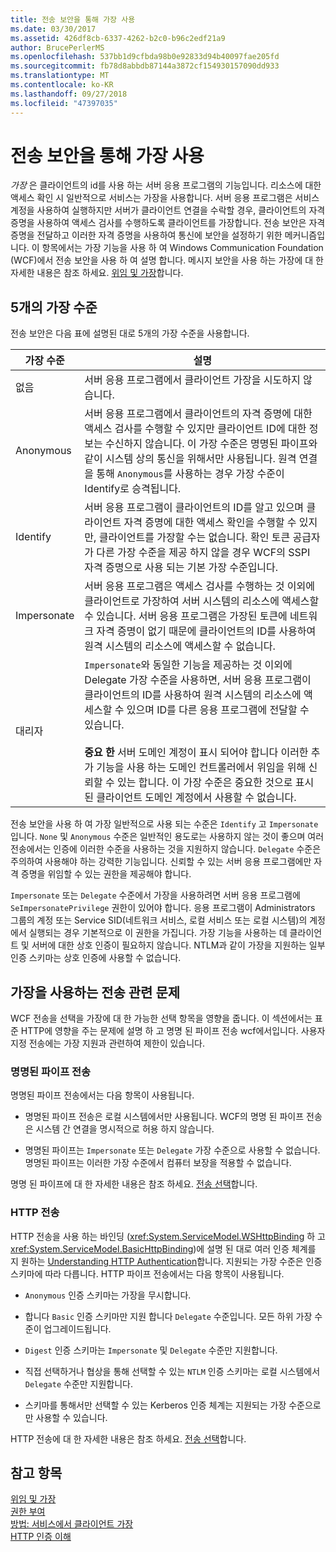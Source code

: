 ```yaml
---
title: 전송 보안을 통해 가장 사용
ms.date: 03/30/2017
ms.assetid: 426df8cb-6337-4262-b2c0-b96c2edf21a9
author: BrucePerlerMS
ms.openlocfilehash: 537bb1d9cfbda98b0e92833d94b40097fae205fd
ms.sourcegitcommit: fb78d8abbdb87144a3872cf154930157090dd933
ms.translationtype: MT
ms.contentlocale: ko-KR
ms.lasthandoff: 09/27/2018
ms.locfileid: "47397035"
---
```

# <a name="using-impersonation-with-transport-security"></a>전송 보안을 통해 가장 사용
*가장* 은 클라이언트의 id를 사용 하는 서버 응용 프로그램의 기능입니다. 리소스에 대한 액세스 확인 시 일반적으로 서비스는 가장을 사용합니다. 서버 응용 프로그램은 서비스 계정을 사용하여 실행하지만 서버가 클라이언트 연결을 수락할 경우, 클라이언트의 자격 증명을 사용하여 액세스 검사를 수행하도록 클라이언트를 가장합니다. 전송 보안은 자격 증명을 전달하고 이러한 자격 증명을 사용하여 통신에 보안을 설정하기 위한 메커니즘입니다. 이 항목에서는 가장 기능을 사용 하 여 Windows Communication Foundation (WCF)에서 전송 보안을 사용 하 여 설명 합니다. 메시지 보안을 사용 하는 가장에 대 한 자세한 내용은 참조 하세요. [위임 및 가장](../../../../docs/framework/wcf/feature-details/delegation-and-impersonation-with-wcf.md)합니다.  
  
## <a name="five-impersonation-levels"></a>5개의 가장 수준  
 전송 보안은 다음 표에 설명된 대로 5개의 가장 수준을 사용합니다.  
  
|가장 수준|설명|  
|-------------------------|-----------------|  
|없음|서버 응용 프로그램에서 클라이언트 가장을 시도하지 않습니다.|  
|Anonymous|서버 응용 프로그램에서 클라이언트의 자격 증명에 대한 액세스 검사를 수행할 수 있지만 클라이언트 ID에 대한 정보는 수신하지 않습니다. 이 가장 수준은 명명된 파이프와 같이 시스템 상의 통신을 위해서만 사용됩니다. 원격 연결을 통해 `Anonymous`를 사용하는 경우 가장 수준이 Identify로 승격됩니다.|  
|Identify|서버 응용 프로그램이 클라이언트의 ID를 알고 있으며 클라이언트 자격 증명에 대한 액세스 확인을 수행할 수 있지만, 클라이언트를 가장할 수는 없습니다. 확인 토큰 공급자가 다른 가장 수준을 제공 하지 않을 경우 WCF의 SSPI 자격 증명으로 사용 되는 기본 가장 수준입니다.|  
|Impersonate|서버 응용 프로그램은 액세스 검사를 수행하는 것 이외에 클라이언트로 가장하여 서버 시스템의 리소스에 액세스할 수 있습니다. 서버 응용 프로그램은 가장된 토큰에 네트워크 자격 증명이 없기 때문에 클라이언트의 ID를 사용하여 원격 시스템의 리소스에 액세스할 수 없습니다.|  
|대리자|`Impersonate`와 동일한 기능을 제공하는 것 이외에 Delegate 가장 수준을 사용하면, 서버 응용 프로그램이 클라이언트의 ID를 사용하여 원격 시스템의 리소스에 액세스할 수 있으며 ID를 다른 응용 프로그램에 전달할 수 있습니다.<br /><br /> **중요 한** 서버 도메인 계정이 표시 되어야 합니다 이러한 추가 기능을 사용 하는 도메인 컨트롤러에서 위임을 위해 신뢰할 수 있는 합니다. 이 가장 수준은 중요한 것으로 표시된 클라이언트 도메인 계정에서 사용할 수 없습니다.|  
  
 전송 보안을 사용 하 여 가장 일반적으로 사용 되는 수준은 `Identify` 고 `Impersonate`입니다. `None` 및 `Anonymous` 수준은 일반적인 용도로는 사용하지 않는 것이 좋으며 여러 전송에서는 인증에 이러한 수준을 사용하는 것을 지원하지 않습니다. `Delegate` 수준은 주의하여 사용해야 하는 강력한 기능입니다. 신뢰할 수 있는 서버 응용 프로그램에만 자격 증명을 위임할 수 있는 권한을 제공해야 합니다.  
  
 `Impersonate` 또는 `Delegate` 수준에서 가장을 사용하려면 서버 응용 프로그램에 `SeImpersonatePrivilege` 권한이 있어야 합니다. 응용 프로그램이 Administrators 그룹의 계정 또는 Service SID(네트워크 서비스, 로컬 서비스 또는 로컬 시스템)의 계정에서 실행되는 경우 기본적으로 이 권한을 가집니다. 가장 기능을 사용하는 데 클라이언트 및 서버에 대한 상호 인증이 필요하지 않습니다. NTLM과 같이 가장을 지원하는 일부 인증 스키마는 상호 인증에 사용할 수 없습니다.  
  
## <a name="transport-specific-issues-with-impersonation"></a>가장을 사용하는 전송 관련 문제  
 WCF 전송을 선택을 가장에 대 한 가능한 선택 항목을 영향을 줍니다. 이 섹션에서는 표준 HTTP에 영향을 주는 문제에 설명 하 고 명명 된 파이프 전송 wcf에서입니다. 사용자 지정 전송에는 가장 지원과 관련하여 제한이 있습니다.  
  
### <a name="named-pipe-transport"></a>명명된 파이프 전송  
 명명된 파이프 전송에서는 다음 항목이 사용됩니다.  
  
-   명명된 파이프 전송은 로컬 시스템에서만 사용됩니다. WCF의 명명 된 파이프 전송은 시스템 간 연결을 명시적으로 허용 하지 않습니다.  
  
-   명명된 파이프는 `Impersonate` 또는 `Delegate` 가장 수준으로 사용할 수 없습니다. 명명된 파이프는 이러한 가장 수준에서 컴퓨터 보장을 적용할 수 없습니다.  
  
 명명 된 파이프에 대 한 자세한 내용은 참조 하세요. [전송 선택](../../../../docs/framework/wcf/feature-details/choosing-a-transport.md)합니다.  
  
### <a name="http-transport"></a>HTTP 전송  
 HTTP 전송을 사용 하는 바인딩 (<xref:System.ServiceModel.WSHttpBinding> 하 고 <xref:System.ServiceModel.BasicHttpBinding>)에 설명 된 대로 여러 인증 체계를 지 원하는 [Understanding HTTP Authentication](../../../../docs/framework/wcf/feature-details/understanding-http-authentication.md)합니다. 지원되는 가장 수준은 인증 스키마에 따라 다릅니다. HTTP 파이프 전송에서는 다음 항목이 사용됩니다.  
  
-   `Anonymous` 인증 스키마는 가장을 무시합니다.  
  
-   합니다 `Basic` 인증 스키마만 지원 합니다 `Delegate` 수준입니다. 모든 하위 가장 수준이 업그레이드됩니다.  
  
-   `Digest` 인증 스키마는 `Impersonate` 및 `Delegate` 수준만 지원합니다.  
  
-   직접 선택하거나 협상을 통해 선택할 수 있는 `NTLM` 인증 스키마는 로컬 시스템에서 `Delegate` 수준만 지원합니다.  
  
-   스키마를 통해서만 선택할 수 있는 Kerberos 인증 체계는 지원되는 가장 수준으로만 사용할 수 있습니다.  
  
 HTTP 전송에 대 한 자세한 내용은 참조 하세요. [전송 선택](../../../../docs/framework/wcf/feature-details/choosing-a-transport.md)합니다.  
  
## <a name="see-also"></a>참고 항목  
 [위임 및 가장](../../../../docs/framework/wcf/feature-details/delegation-and-impersonation-with-wcf.md)  
 [권한 부여](../../../../docs/framework/wcf/feature-details/authorization-in-wcf.md)  
 [방법: 서비스에서 클라이언트 가장](../../../../docs/framework/wcf/how-to-impersonate-a-client-on-a-service.md)  
 [HTTP 인증 이해](../../../../docs/framework/wcf/feature-details/understanding-http-authentication.md)
